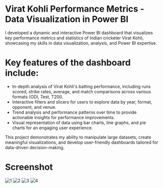 # Virat Kohli Performance Metrics - Data Visualization in Power BI

I developed a dynamic and interactive Power BI dashboard that visualizes key performance metrics and statistics of Indian cricketer Virat Kohli, showcasing my skills in data visualization, analysis, and Power BI expertise.

# Key features of the dashboard include:

- In-depth analysis of Virat Kohli's batting performance, including runs scored, strike rates, average, and match comparisons across various formats (ODI, Test, T20I).
- Interactive filters and slicers for users to explore data by year, format, opponent, and venue.
- Trend analysis and performance patterns over time to provide actionable insights for performance improvements.
- Visual representation of data using bar charts, line graphs, and pie charts for an engaging user experience.

This project demonstrates my ability to manipulate large datasets, create meaningful visualizations, and develop user-friendly dashboards tailored for data-driven decision-making.
# Screenshot
![1](https://github.com/user-attachments/assets/a02f8165-27a2-48cd-b5c4-3c1b03ad9681)
![2](https://github.com/user-attachments/assets/81c6b813-6a5d-489a-9e23-8c24a243d560)
![3](https://github.com/user-attachments/assets/c5fafc83-fb3b-45fa-9337-9fb2f1704bb8)
![4](https://github.com/user-attachments/assets/8796ce49-e2cd-46ed-b187-859ad50bf4b0)
